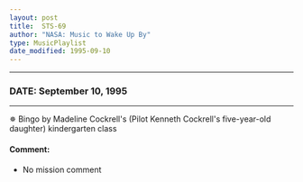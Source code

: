 ```yaml
---
layout: post
title:  STS-69
author: "NASA: Music to Wake Up By"
type: MusicPlaylist
date_modified: 1995-09-10
---
```


----
### DATE: September 10, 1995
----
✵ Bingo by Madeline Cockrell's (Pilot Kenneth Cockrell's five-year-old daughter) kindergarten class

#### Comment:
* No mission comment
